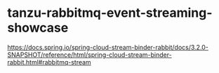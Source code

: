 # tanzu-rabbitmq-event-streaming-showcase


https://docs.spring.io/spring-cloud-stream-binder-rabbit/docs/3.2.0-SNAPSHOT/reference/html/spring-cloud-stream-binder-rabbit.html#rabbitmq-stream
